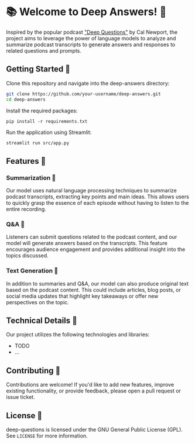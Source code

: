 # 📚 Welcome to Deep Answers! 🤔

  Inspired by the popular podcast ["Deep Questions"](https://www.thedeeplife.com/) by Cal Newport, the project aims to leverage the power of language models to analyze and summarize podcast transcripts to generate answers and responses to related questions and prompts.

## Getting Started 🌱

  Clone this repository and navigate into the deep-answers directory:

  ```sh
  git clone https://github.com/your-username/deep-answers.git
  cd deep-answers
  ```

  Install the required packages:

  ```
  pip install -r requirements.txt
  ```

  Run the application using Streamlit:

  ```sh
  streamlit run src/app.py
  ```

## Features 🎉

### Summarization 📖

  Our model uses natural language processing techniques to summarize podcast transcripts, extracting key points and main ideas. This allows users to quickly grasp the essence of each episode without having to listen to the entire recording.

### Q&A 🤔

  Listeners can submit questions related to the podcast content, and our model will generate answers based on the transcripts. This feature encourages audience engagement and provides additional insight into the topics discussed.

### Text Generation 📝

  In addition to summaries and Q&A, our model can also produce original text based on the podcast content. This could include articles, blog posts, or social media updates that highlight key takeaways or offer new perspectives on the topic.

## Technical Details 🔧

  Our project utilizes the following technologies and libraries:

  - TODO
  - ...

## Contributing 🤝

  Contributions are welcome! If you'd like to add new features, improve existing functionality, or provide feedback, please open a pull request or issue ticket.
  
## License 📄

deep-questions is licensed under the GNU General Public License (GPL). See `LICENSE` for more information.


